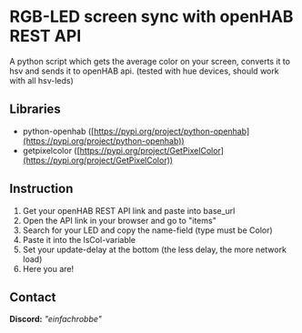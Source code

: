 # RGB-LED screen sync with openHAB REST API
A python script which gets the average color on your screen, converts it to hsv and sends it to openHAB api. (tested with hue devices, should work with all hsv-leds)

## Libraries

 - python-openhab ([https://pypi.org/project/python-openhab](https://pypi.org/project/python-openhab))
 - getpixelcolor ([https://pypi.org/project/GetPixelColor](https://pypi.org/project/GetPixelColor))

## Instruction

1. Get your openHAB REST API link and paste into base_url
2. Open the API link in your browser and go to "items"
3. Search for your LED and copy the name-field (type must be Color)
4. Paste it into the lsCol-variable
5. Set your update-delay at the bottom (the less delay, the more network load)
6. Here you are!

## Contact
**Discord:** *"einfachrobbe"*

